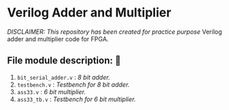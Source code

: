 # Verilog Adder and Multiplier
_DISCLAIMER: This repository has been created for practice purpose_
Verilog adder and multiplier code for FPGA.

## File module description: :bookmark_tabs:
1. `bit_serial_adder.v` : *8 bit adder.*
2. `testbench.v` : *Testbench for 8 bit adder.*
3. `ass33.v` : *6 bit multiplier.*
4. `ass33_tb.v` : *Testbench for 6 bit multiplier.*
